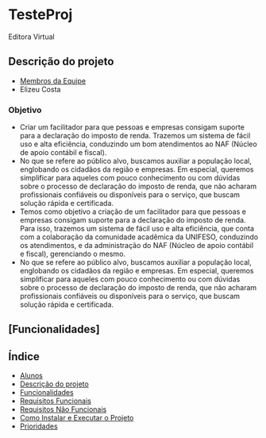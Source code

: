 # TesteProj
Editora Virtual
## Descrição do projeto

- [Membros da Equipe](#membros-da-equipe)
- Elizeu Costa
 
### Objetivo
- Criar um facilitador para que pessoas e empresas consigam suporte para a declaração do imposto de renda. Trazemos um sistema de fácil uso e alta eficiência, conduzindo um bom atendimentos ao NAF (Núcleo de apoio contábil e fiscal).
- No que se refere ao público alvo, buscamos auxiliar a população local, englobando os cidadãos da região e empresas. Em especial, queremos simplificar para aqueles com pouco conhecimento ou com dúvidas sobre o processo de declaração do imposto de renda, que não acharam profissionais confiáveis ou disponíveis para o serviço, que buscam solução rápida e certificada.
- Temos como objetivo a criação de um facilitador para que pessoas e empresas consigam suporte para a declaração do imposto de renda. Para isso, trazemos um sistema de fácil uso e alta eficiência, que conta com a colaboração da comunidade acadêmica da UNIFESO, conduzindo os atendimentos, e da administração do NAF (Núcleo de apoio contábil e fiscal), gerenciando o mesmo.
- No que se refere ao público alvo, buscamos auxiliar a população local, englobando os cidadãos da região e empresas. Em especial, queremos simplificar para aqueles com pouco conhecimento ou com dúvidas sobre o processo de declaração do imposto de renda, que não acharam profissionais confiáveis ou disponíveis para o serviço, que buscam solução rápida e certificada.

## [Funcionalidades]
  
## Índice
- [Alunos](#alunos)
- [Descrição do projeto](#descrição-do-projeto)
- [Funcionalidades](#funcionalidades)
- [Requisitos Funcionais](#requisitos-funcionais)
- [Requisitos Não Funcionais](#requisitos-não-funcionais)
- [Como Instalar e Executar o Projeto](#como-instalar-e-executar-o-projeto)
- [Prioridades](#prioridades)
